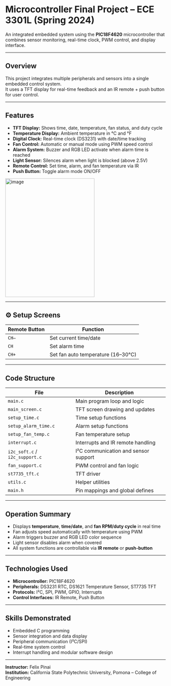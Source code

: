 # Microcontroller Final Project – ECE 3301L (Spring 2024)

An integrated embedded system using the **PIC18F4620** microcontroller that combines sensor monitoring, real-time clock, PWM control, and display interface.

---

## Overview
This project integrates multiple peripherals and sensors into a single embedded control system.  
It uses a TFT display for real-time feedback and an IR remote + push button for user control.

---

## Features
- **TFT Display:** Shows time, date, temperature, fan status, and duty cycle  
- **Temperature Display:** Ambient temperature in °C and °F  
- **Digital Clock:** Real-time clock (DS3231) with date/time tracking  
- **Fan Control:** Automatic or manual mode using PWM speed control  
- **Alarm System:** Buzzer and RGB LED activate when alarm time is reached  
- **Light Sensor:** Silences alarm when light is blocked (above 2.5V)  
- **Remote Control:** Set time, alarm, and fan temperature via IR  
- **Push Button:** Toggle alarm mode ON/OFF  
<img width="280" height="372" alt="image" src="https://github.com/user-attachments/assets/148edb86-adf6-44bd-bcfc-1325ceb8dcd9" />

---

## ⚙️ Setup Screens
| Remote Button | Function |
|----------------|-----------|
| `CH–` | Set current time/date |
| `CH` | Set alarm time |
| `CH+` | Set fan auto temperature (16–30°C) |

---

## Code Structure
| File | Description |
|------|--------------|
| `main.c` | Main program loop and logic |
| `main_screen.c` | TFT screen drawing and updates |
| `setup_time.c` | Time setup functions |
| `setup_alarm_time.c` | Alarm setup functions |
| `setup_fan_temp.c` | Fan temperature setup |
| `interrupt.c` | Interrupts and IR remote handling |
| `i2c_soft.c` / `i2c_support.c` | I²C communication and sensor support |
| `fan_support.c` | PWM control and fan logic |
| `st7735_tft.c` | TFT driver |
| `utils.c` | Helper utilities |
| `main.h` | Pin mappings and global defines |

---

## Operation Summary
- Displays **temperature**, **time/date**, and **fan RPM/duty cycle** in real time  
- Fan adjusts speed automatically with temperature using PWM  
- Alarm triggers buzzer and RGB LED color sequence  
- Light sensor disables alarm when covered  
- All system functions are controllable via **IR remote** or **push-button**

---

## Technologies Used
- **Microcontroller:** PIC18F4620  
- **Peripherals:** DS3231 RTC, DS1621 Temperature Sensor, ST7735 TFT  
- **Protocols:** I²C, SPI, PWM, GPIO, Interrupts  
- **Control Interfaces:** IR Remote, Push Button  

---

## Skills Demonstrated
- Embedded C programming  
- Sensor integration and data display  
- Peripheral communication (I²C/SPI)  
- Real-time system control  
- Interrupt handling and modular software design  

---

**Instructor:** Felix Pinai  
**Institution:** California State Polytechnic University, Pomona – College of Engineering  
